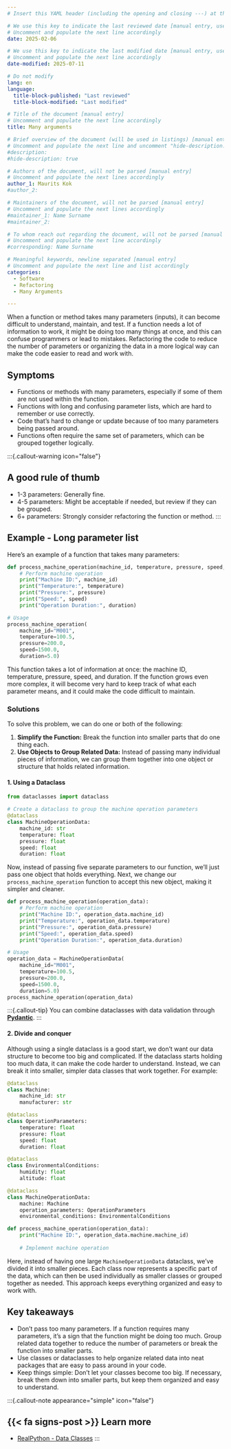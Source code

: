 ```yaml
---
# Insert this YAML header (including the opening and closing ---) at the beginning of the document and fill it out accordingly

# We use this key to indicate the last reviewed date [manual entry, use YYYY-MM-DD]
# Uncomment and populate the next line accordingly
date: 2025-02-06

# We use this key to indicate the last modified date [manual entry, use YYYY-MM-DD]
# Uncomment and populate the next line accordingly
date-modified: 2025-07-11

# Do not modify
lang: en
language: 
  title-block-published: "Last reviewed"
  title-block-modified: "Last modified"

# Title of the document [manual entry]
# Uncomment and populate the next line accordingly
title: Many arguments

# Brief overview of the document (will be used in listings) [manual entry]
# Uncomment and populate the next line and uncomment "hide-description: true".
#description: 
#hide-description: true

# Authors of the document, will not be parsed [manual entry]
# Uncomment and populate the next lines accordingly
author_1: Maurits Kok
#author_2:

# Maintainers of the document, will not be parsed [manual entry]
# Uncomment and populate the next lines accordingly
#maintainer_1: Name Surname
#maintainer_2:

# To whom reach out regarding the document, will not be parsed [manual entry]
# Uncomment and populate the next line accordingly
#corresponding: Name Surname

# Meaningful keywords, newline separated [manual entry]
# Uncomment and populate the next line and list accordingly
categories: 
  - Software
  - Refactoring
  - Many Arguments

---
```


When a function or method takes many parameters (inputs), it can become difficult to understand, maintain, and test. If a function needs a lot of information to work, it might be doing too many things at once, and this can confuse programmers or lead to mistakes. Refactoring the code to reduce the number of parameters or organizing the data in a more logical way can make the code easier to read and work with.

## Symptoms
- Functions or methods with many parameters, especially if some of them are not used within the function.
- Functions with long and confusing parameter lists, which are hard to remember or use correctly.
- Code that’s hard to change or update because of too many parameters being passed around.
- Functions often require the same set of parameters, which can be grouped together logically.

:::{.callout-warning icon="false"}
## A good rule of thumb
- 1-3 parameters: Generally fine.
- 4-5 parameters: Might be acceptable if needed, but review if they can be grouped.
- 6+ parameters: Strongly consider refactoring the function or method.
:::

## Example - Long parameter list
Here’s an example of a function that takes many parameters:

```python	
def process_machine_operation(machine_id, temperature, pressure, speed, duration):
    # Perform machine operation
    print("Machine ID:", machine_id)
    print("Temperature:", temperature)
    print("Pressure:", pressure)
    print("Speed:", speed)
    print("Operation Duration:", duration)

# Usage
process_machine_operation(
    machine_id="M001", 
    temperature=100.5, 
    pressure=200.0, 
    speed=1500.0, 
    duration=5.0)
```	
This function takes a lot of information at once: the machine ID, temperature, pressure, speed, and duration. If the function grows even more complex, it will become very hard to keep track of what each parameter means, and it could make the code difficult to maintain.


### Solutions
To solve this problem, we can do one or both of the following:

1. **Simplify the Function:** Break the function into smaller parts that do one thing each.
2. **Use Objects to Group Related Data:** Instead of passing many individual pieces of information, we can group them together into one object or structure that holds related information.


#### 1. Using a Dataclass
```python
from dataclasses import dataclass

# Create a dataclass to group the machine operation parameters
@dataclass
class MachineOperationData:
    machine_id: str
    temperature: float
    pressure: float
    speed: float
    duration: float
```
Now, instead of passing five separate parameters to our function, we’ll just pass one object that holds everything. Next, we change our `process_machine_operation` function to accept this new object, making it simpler and cleaner.

```python
def process_machine_operation(operation_data):
    # Perform machine operation
    print("Machine ID:", operation_data.machine_id)
    print("Temperature:", operation_data.temperature)
    print("Pressure:", operation_data.pressure)
    print("Speed:", operation_data.speed)
    print("Operation Duration:", operation_data.duration)

# Usage 
operation_data = MachineOperationData(
    machine_id="M001", 
    temperature=100.5, 
    pressure=200.0, 
    speed=1500.0, 
    duration=5.0)
process_machine_operation(operation_data)
```

:::{.callout-tip}
You can combine dataclasses with data validation through [**Pydantic**](https://docs.pydantic.dev/latest/).
:::

#### 2. Divide and conquer

Although using a single dataclass is a good start, we don’t want our data structure to become too big and complicated. If the dataclass starts holding too much data, it can make the code harder to understand. Instead, we can break it into smaller, simpler data classes that work together. For example:

```python
@dataclass
class Machine:
    machine_id: str
    manufacturer: str

@dataclass
class OperationParameters:
    temperature: float
    pressure: float
    speed: float
    duration: float

@dataclass
class EnvironmentalConditions:
    humidity: float
    altitude: float

@dataclass
class MachineOperationData:
    machine: Machine
    operation_parameters: OperationParameters
    environmental_conditions: EnvironmentalConditions

def process_machine_operation(operation_data):
    print("Machine ID:", operation_data.machine.machine_id)
    
    # Implement machine operation
```	
Here, instead of having one large `MachineOperationData` dataclass, we’ve divided it into smaller pieces. Each class now represents a specific part of the data, which can then be used individually as smaller classes or grouped together as needed. This approach keeps everything organized and easy to work with.

## Key takeaways
- Don’t pass too many parameters. If a function requires many parameters, it’s a sign that the function might be doing too much. Group related data together to reduce the number of parameters or break the function into smaller parts.
- Use classes or dataclasses to help organize related data into neat packages that are easy to pass around in your code.
- Keep things simple: Don’t let your classes become too big. If necessary, break them down into smaller parts, but keep them organized and easy to understand.


:::{.callout-note appearance="simple" icon="false"}
## {{< fa signs-post >}} Learn more
- [RealPython - Data Classes](https://realpython.com/python-data-classes/)
:::